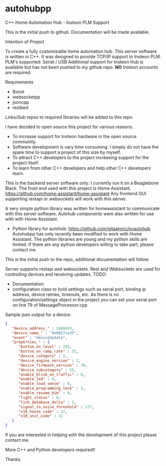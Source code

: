 # autohubpp
C++ Home Automation Hub - Insteon PLM Support

This is the initial push to github. 
Documentation will be made available.

Intention of Project

 To create a fully customizable home automation hub.
 This server software is written in C++. It was designed to provide TCP/IP support to Insteon PLM.
 PLM's supported: Serial / USB
 Additional support for Insteon Hub is available but has not been pushed to my github repo. 
 <b>NO</b> Insteon accounts are required.
 
 Requirements
 - Boost
 - websocketpp
 - jsoncpp
 - restbed

 Links/Sub repos to required libraries will be added to this repo.
 
 I have decided to open source this project for various reasons. 
  - To increase support for Insteon hardware in the open source community.
  - Software development is vary time consuming. I simply do not have the spare time to support a project of this size by myself.
  - To attract C++ developers to the project increasing support for the project itself.
  - To learn from other C++ developers and help other C++ developers learn.

This is the backend server software only. I currently run it on a Beaglebone Black. The front end used with this project is 
Home Assistant. https://github.com/home-assistant/home-assistant 
Any frontend GUI supporting restapi or websockets will work with this server.

A very simple python library was written for homeassistant to communicate with this server software. Autohub components were also written for use with with Home Assistant.
 - Python library for autohub: https://github.com/gitaaronc/pyautohub
Autohubpp has only recently been modified to work with Home Assistant. The python libraries are young and my python skills are limited. If there are any python developers willing to take part, please contact me.

This is the initial push to the repo, additional documentation will follow.

Server supports restapi and websockets. Rest and Websockets are used for controlling devices and receiving updates.
TODO: 
 - Documentation
 - configuration class to hold settings such as serial port, binding ip address, device retries, timeouts, etc. As there is no configuration/settings object in the project you can set your serial port on line 79 of MessageProcessor.cpp

Sample json output for a device:
```json
{
   "device_address_" : 2608693,
   "device_name_" : "0x0027ce35",
   "event" : "deviceUpdate",
   "properties_" : {
      "button_on_level" : 255,
      "button_on_ramp_rate" : 31,
      "device_category" : 2,
      "device_engine_version" : 2,
      "device_firmware_version" : 70,
      "device_subcategory" : 55,
      "enable_blink_on_traffic" : 0,
      "enable_led" : 0,
      "enable_load_sense" : 0,
      "enable_programming_lock" : 1,
      "enable_resume_dim" : 0,
      "light_status" : 0,
      "link_database_delta" : 1,
      "signal_to_noise_threshold" : 127,
      "x10_house_code" : 32,
      "x10_unit_code" : 32
   }
}
```
If you are interested in helping with the development of this project please contact me.

More C++ and Python developers required!!

Thanks.
